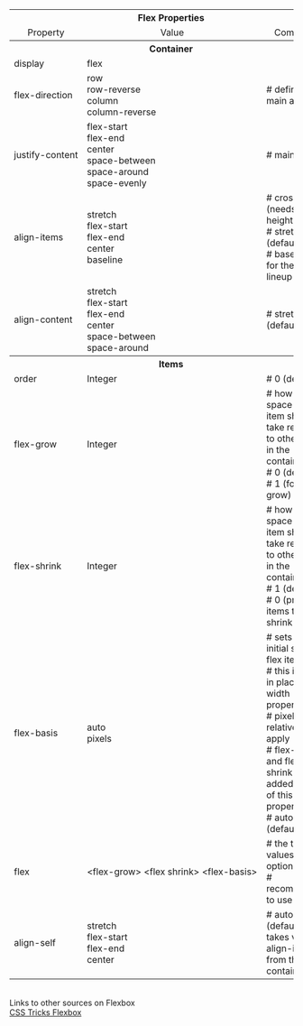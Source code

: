 <table>
    <tr>
        <th colspan="3">Flex Properties</th>
    </tr>
    <tr>
        <td align="center">Property</td>
        <td align="center">Value</td>
        <td align="center">Comments</td>
    </tr>
    <tr>
        <th colspan="3">Container</td>
    </tr>
    <tr>
        <td nowrap>display</td>
        <td>flex</td>
        <td></td>
    </tr>
    <tr>
        <td nowrap>flex-direction </td>
        <td>
          row <br />
          row-reverse<br />
          column<br />
          column-reverse
        </td>
        <td># defines the main axis</td>
    </tr>
    <tr>
        <td nowrap>justify-content</td>
        <td>
            flex-start<br />
            flex-end<br />
            center<br />
            space-between<br />
            space-around<br />
            space-evenly
        </td>
        <td># main axis</td>
    </tr>
    <tr>
        <td nowrap>align-items</td>
        <td>
          stretch<br />
          flex-start<br />
          flex-end<br />
          center<br />
          baseline 
        </td>
        <td>
            # cross axis (needs height)<br />
            # stretch (default)<br />
            # baseline - for the texts to lineup<br />
        </td>
    </tr>
    <tr>
        <td nowrap>align-content</td>
        <td>
            stretch<br />
            flex-start<br />
            flex-end<br />
            center<br />
            space-between<br />
            space-around
        </td>
        <td># stretch (default)</td>
    </tr>
   <tr>
       <th colspan="3">Items</th>
   </tr> 
   <tr>
       <td nowrap>order</td>
       <td>Integer</td>
       <td># 0 (default)</td>
   </tr>
    <tr>
        <td nowrap>flex-grow</td>
        <td>Integer</td>
        <td>
            # how much space the item should take relative to other items in the container<br
            />
            # 0 (default)<br />
            # 1 (for even grow)
        </td>
    </tr>
   <tr>
       <td nowrap>flex-shrink</td>
       <td>Integer</td>
       <td>
            # how much space the item should take relative to other items in the container<br
            />
            # 1 (default)<br />
            # 0 (prevents items to shrink
       </td>
   </tr>
   <tr>
       <td nowrap>flex-basis</td>
       <td>
            auto<br />
            pixels
       </td>
       <td>
            # sets the initial size of a flex item<br />
            # this is used in place of the width property<br />
            # pixels, % or relative units apply<br />
            # flex-grow and flex-shrink is added on top of this property<br />
            # auto (default)
       </td>
   </tr>
   <tr>
       <td nowrap>flex</td>
       <td nowrap>&lt;flex-grow&gt; &lt;flex shrink&gt; &lt;flex-basis&gt;</td>
       <td>
            # the three values are optional<br />
            # recommended to use
       </td>
   </tr>
    <tr>
        <td nowrap>align-self</td>
        <td>
            stretch <br />
            flex-start<br />
            flex-end<br />
            center
        </td>
        <td># auto (default) takes value of align-items from the container</td>
    </tr>
</table>

<br />
Links to other sources on Flexbox<br />
<a href="https://css-tricks.com/snippets/css/a-guide-to-flexbox/">CSS Tricks Flexbox</a>

